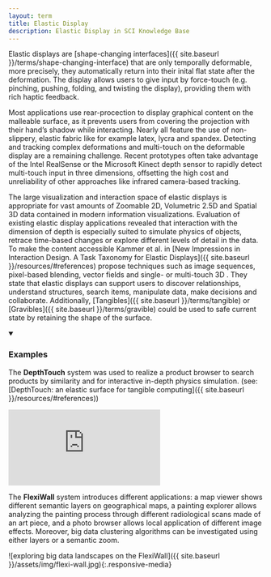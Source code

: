 ```yaml
---
layout: term
title: Elastic Display
description: Elastic Display in SCI Knowledge Base
---
```

Elastic displays are [shape-changing interfaces]({{ site.baseurl }}/terms/shape-changing-interface) that are only temporally deformable, more precisely, they automatically return into their inital flat state after the deformation. The display allows users to give input by force-touch (e.g. pinching, pushing, folding, and twisting the display), providing them with rich haptic feedback.

Most applications use rear-procection to display graphical content on the malleable surface, as it prevents users from covering the projection with their hand’s shadow while interacting. Nearly all feature the use of non-slippery, elastic fabric like for example latex, lycra and spandex. Detecting and tracking complex deformations and multi-touch on the deformable display are a remaining challenge. Recent prototypes often take advantage of the Intel RealSense or the Microsoft Kinect depth sensor to rapidly detect multi-touch input in three dimensions, offsetting the high cost and unreliability of other approaches like infrared camera-based tracking.

The large visualization and interaction space of elastic displays is appropriate for vast amounts of Zoomable 2D, Volumetric 2.5D and Spatial 3D data contained in modern information visualizations. Evaluation of existing elastic display applications revealed that interaction with the dimension of depth is especially suited to simulate physics of objects, retrace time-based changes or explore different levels of detail in the data. To make the content accessible Kammer et al. in [New Impressions in Interaction Design. A Task Taxonomy for Elastic Displays]({{ site.baseurl }}/resources/#references) propose techniques such as image sequences, pixel-based blending, vector fields and single- or multi-touch 3D . They state that elastic displays can support users to discover relationships, understand structures, search items, manipulate data, make decisions and collaborate. Additionally, [Tangibles]({{ site.baseurl }}/terms/tangible) or [Gravibles]({{ site.baseurl }}/terms/gravible) could be used to safe current state by retaining the shape of the surface.

<details markdown="1" open>
<summary><h3>Examples</h3></summary> 

The **DepthTouch** system was used to realize a product browser to search products by similarity and for interactive in-depth physics simulation. (see: [DepthTouch: an elastic surface for tangible computing]({{ site.baseurl }}/resources/#references))
<div class="media-wrapper"><iframe src="https://player.vimeo.com/video/37264194" frameborder="0" allow="autoplay; fullscreen" allowfullscreen></iframe></div><script src="https://player.vimeo.com/api/player.js"></script>

The **FlexiWall** system introduces different applications: a map viewer shows different semantic layers on geographical maps, a painting explorer allows analyzing the painting process through different radiological scans made of an art piece, and a photo browser allows local application of different image effects. Moreover, big data clustering algorithms can be investigated using either layers or a semantic zoom. 

![exploring big data landscapes on the FlexiWall]({{ site.baseurl }}/assets/img/flexi-wall.jpg){:.responsive-media}

</details>


